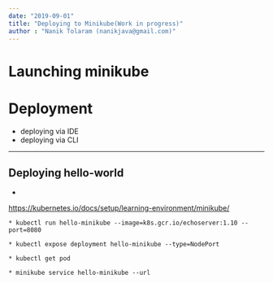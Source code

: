 ```yaml
---
date: "2019-09-01"
title: "Deploying to Minikube(Work in progress)"
author : "Nanik Tolaram (nanikjava@gmail.com)" 
---
```



<h1>Launching minikube</h1>


<h1>Deployment</h1>

* deploying via IDE
* deploying via CLI


---------------------
Deploying hello-world
---------------------
* 
https://kubernetes.io/docs/setup/learning-environment/minikube/

	* kubectl run hello-minikube --image=k8s.gcr.io/echoserver:1.10 --port=8080

	* kubectl expose deployment hello-minikube --type=NodePort

	* kubectl get pod

	* minikube service hello-minikube --url

